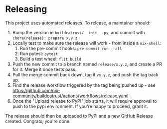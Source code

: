 <!--
SPDX-FileCopyrightText: 2025 the buildcatrust authors <buildcatrust@lukegb.com>

SPDX-License-Identifier: CC0-1.0
-->

# Releasing

This project uses automated releases. To release, a maintainer should:

1. Bump the version in `buildcatrust/__init__.py`, and commit with
   `chore(release): prepare x.y.z`
2. Locally test to make sure the release will work - from inside a `nix-shell`:
   1. Run the pre-commit hooks: `pre-commit run --all`
   2. Run pytest: `pytest`
   3. Build a test wheel: `flit build`
3. Push the new commit to a branch named `release/x.y.z`, and create a PR for
   it. Merge it once tests pass.
4. Pull the merge commit back down, tag it `vx.y.z`, and push the tag back up.
5. Find the release workflow triggered by the tag being pushed up - see
   https://github.com/nix-community/buildcatrust/actions/workflows/release.yaml
6. Once the "Upload release to PyPI" job starts, it will require approval to
   push to the pypi environment. If you're happy to proceed, grant it.

The release should then be uploaded to PyPI and a new GitHub Release created.
Congrats, you're done.
